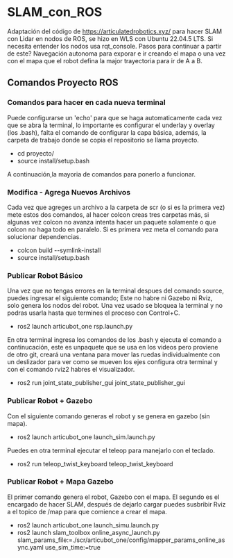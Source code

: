 # SLAM_con_ROS
Adaptación del código de https://articulatedrobotics.xyz/ para hacer SLAM con Lidar en nodos de ROS, se hizo en WLS con Ubuntu 22.04.5 LTS. Si necesita entender los nodos usa rqt_console. Pasos para continuar a partir de este? Navegación autonoma para exporar e ir creando el mapa o una vez con el mapa que el robot defina la major trayectoria para ir de A a B. 


## Comandos Proyecto ROS

### Comandos para hacer en cada nueva terminal
Puede configurarse un 'echo' para que se haga automaticamente cada vez que se abra la terminal, lo importante es configurar el underlay y overlay (los .bash), falta el comando de configurar la capa básica, además, la carpeta de trabajo donde se copia el repositorio se llama proyecto.
- cd proyecto/
- source install/setup.bash

A continuación,la mayoria de comandos para ponerlo a funcionar.

### Modifica - Agrega Nuevos Archivos
Cada vez que agreges un archivo a la carpeta de scr (o si es la primera vez) mete estos dos comandos, al hacer colcon creas tres carpetas más, si algunas vez colcon no avanza intenta hacer un paquete solamente o que colcon no haga todo en paralelo. Si es primera vez meta el comando para solucionar dependencias.
- colcon build --symlink-install
- source install/setup.bash


### Publicar Robot Básico
Una vez que no tengas errores en la terminal despues del comando source, puedes ingresar el siguiente comando; Este no habre ni Gazebo ni Rviz, solo genera los nodos del robot. Una vez usado se bloquea la terminal y no podras usarla hasta que termines el proceso con Control+C.  
- ros2 launch articubot_one rsp.launch.py

En otra terminal ingresa los comandos de los .bash y ejecuta el comando a continucación, este es unpaquete que se usa en los videos pero proviene de otro git, creará una ventana para mover las ruedas individualmente con un deslizador para ver como se mueven los ejes configura otra terminal y con el comando rviz2 habres el visualizador. 
- ros2 run joint_state_publisher_gui joint_state_publisher_gui

### Publicar Robot + Gazebo 
Con el siguiente comando generas el robot y se genera en gazebo (sin mapa).
- ros2 launch articubot_one launch_sim.launch.py

Puedes en otra terminal ejecutar el teleop para manejarlo con el teclado.
- ros2 run teleop_twist_keyboard teleop_twist_keyboard

### Publicar Robot + Mapa Gazebo
El primer comando genera el robot, Gazebo con el mapa. El segundo es el encargado de hacer SLAM, después de dejarlo cargar puedes susbribir Rviz a el topico de /map para que comience a crear el mapa.
- ros2 launch articubot_one launch_simu.launch.py
- ros2 launch slam_toolbox online_async_launch.py slam_params_file:=./scr/articubot_one/config/mapper_params_online_async.yaml use_sim_time:=true

